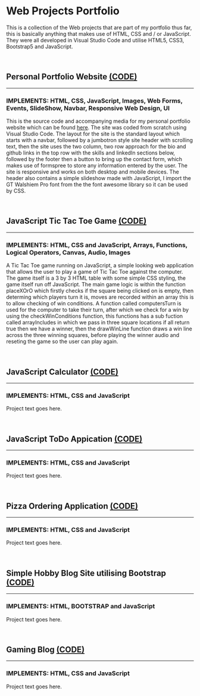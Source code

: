 # __Web Projects Portfolio__

This is a collection of the Web projects that are part of my portfolio thus far, this is basically anything that makes use of HTML, CSS and / or JavaScript. They were all developed in Visual Studio Code and utilise HTML5, CSS3, Bootstrap5 and JavaScript.

&nbsp;

## __Personal Portfolio Website__ [(CODE)](https://github.com/ProfSFrink/web_portfolio/tree/master/personal_portfolio_website_javascript)

---

### __IMPLEMENTS: HTML, CSS, JavaScript, Images, Web Forms, Events, SlideShow, Navbar, Responsive Web Design, UI__

This is the source code and accompanying media for my personal portfolio website which can be found [here](www.stevenpartlow.com). The site was coded from scratch using Visual Studio Code. The layout for the site is the standard layout which starts with a navbar, followed by a jumbotron style site header with scrolling text, then the site uses the two column, two row approach for the bio and github links in the top row with the skills and linkedIn sections below, followed by the footer then a button to bring up the contact form, which makes use of formspree to store any information entered by the user. The site is responsive and works on both desktop and mobile devices. The header also contains a simple slideshow made with JavaScript, I import the GT Walshiem Pro font from the the font awesome library so it can be used by CSS.

&nbsp;

## __JavaScript Tic Tac Toe Game__ [(CODE)](https://github.com/ProfSFrink/web_portfolio/tree/master/TicTacToe)

---

### __IMPLEMENTS: HTML, CSS and JavaScript, Arrays, Functions, Logical Operators, Canvas, Audio, Images__

A Tic Tac Toe game running on JavaScript, a simple looking web application that allows the user to play a game of Tic Tac Toe against the computer. The game itself is a 3 by 3 HTML table with some simple CSS styling, the game itself run off JavaScript. The main game logic is within the function placeXOrO which firstly checks if the square being clicked on is empty, then determing which players turn it is, moves are recorded within an array this is to allow checking of win conditions. A function called computersTurn is used for the computer to take their turn, after which we check for a win by using the checkWinConditions function, this functions has a sub fuction called arrayIncludes in which we pass in three square locations if all return true then we have a winner, then the drawWinLine function draws a win line across the three winning squares, before playing the winner audio and reseting the game so the user can play again.

&nbsp;

## __JavaScript Calculator__ [(CODE)](https://github.com/ProfSFrink/web_portfolio/tree/master/calculator)

---

### __IMPLEMENTS: HTML, CSS and JavaScript__

Project text goes here.

&nbsp;

## __JavaScript ToDo Appication__ [(CODE)](https://github.com/ProfSFrink/web_portfolio/tree/master/todo_app)

---

### __IMPLEMENTS: HTML, CSS and JavaScript__

Project text goes here.

&nbsp;

## __Pizza Ordering Application__ [(CODE)](https://github.com/ProfSFrink/web_portfolio/tree/master/Pizza_Project)

---

### __IMPLEMENTS: HTML, CSS and JavaScript__

Project text goes here.

&nbsp;

## __Simple Hobby Blog Site utilising Bootstrap__ [(CODE)](https://github.com/ProfSFrink/web_portfolio/tree/master/bootstrap4_project)

---

### __IMPLEMENTS: HTML, BOOTSTRAP and JavaScript__

Project text goes here.

&nbsp;

## __Gaming Blog__ [(CODE)](https://github.com/ProfSFrink/web_portfolio/tree/master/One-Page%20Website)

---

### __IMPLEMENTS: HTML, CSS and JavaScript__

Project text goes here.

&nbsp;